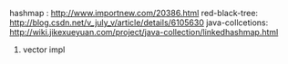 

hashmap : http://www.importnew.com/20386.html
red-black-tree: http://blog.csdn.net/v_july_v/article/details/6105630
java-collcetions: http://wiki.jikexueyuan.com/project/java-collection/linkedhashmap.html

1. vector impl
